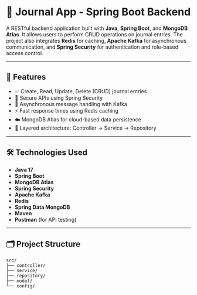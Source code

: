 
# 📝 Journal App - Spring Boot Backend

A RESTful backend application built with **Java**, **Spring Boot**, and **MongoDB Atlas**. It allows users to perform CRUD operations on journal entries. The project also integrates **Redis** for caching, **Apache Kafka** for asynchronous communication, and **Spring Security** for authentication and role-based access control.

---

## 🚀 Features

- ✅ Create, Read, Update, Delete (CRUD) journal entries
- 🔐 Secure APIs using Spring Security
- 📡 Asynchronous message handling with Kafka
- ⚡ Fast response times using Redis caching
- ☁️ MongoDB Atlas for cloud-based data persistence
- 🔧 Layered architecture: Controller → Service → Repository

---

## 🛠️ Technologies Used

- **Java 17**
- **Spring Boot**
- **MongoDB Atlas**
- **Spring Security**
- **Apache Kafka**
- **Redis**
- **Spring Data MongoDB**
- **Maven**
- **Postman** (for API testing)

---

## 🗂️ Project Structure

```
src/
├── controller/
├── service/
├── repository/
├── model/
└── config/
